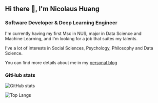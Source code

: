 ## Hi there 👋, I'm Nicolaus Huang

### Software Developer & Deep Learning Engineer



I'm currently having my first Msc in NUS, major in Data Science and Machine Learning, and I'm looking for a job that suites my talents.

I've a lot of interests in Social Sciences, Psychology, Philosophy and Data Science.

You can find more details about me in my [personal blog](https://wudao.blog)

### GitHub stats

![GitHub stats](https://github-readme-stats.vercel.app/api?username=nicolaus-huang&count_private=true&bg_color=30,e96443,904e95&title_color=fff&text_color=fff)

![Top Langs](https://github-readme-stats.vercel.app/api/top-langs/?username=Jay-Humor&layout=compact&hide=JavaScript&bg_color=30,e96443,904e95&title_color=fff&text_color=fff)
